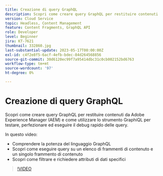 ```yaml
---
title: Creazione di query GraphQL
description: Scopri come creare query GraphQL per restituire contenuti da Adobe Experience Manager (AEM) e come utilizzare lo strumento GraphiQL per testare, perfezionare ed eseguire il debug rapido delle query.
version: Cloud Service
topic: Headless, Content Management
feature: Content Fragments, GraphQL API
role: Developer
level: Beginner
jira: KT-7621
thumbnail: 332860.jpg
last-substantial-update: 2023-05-17T00:00:00Z
exl-id: c4f2e8f5-6acf-4efb-bdec-84d264568856
source-git-commit: 30d6120ec99f7a95414dbc31c0cb002152bd6763
workflow-type: tm+mt
source-wordcount: '97'
ht-degree: 0%

---
```


# Creazione di query GraphQL

Scopri come creare query GraphQL per restituire contenuti da Adobe Experience Manager (AEM) e come utilizzare lo strumento GraphiQL per testare, perfezionare ed eseguire il debug rapido delle query.

In questo video:

+ Comprendere la potenza del linguaggio GraphQL
+ Scopri come eseguire query su un elenco di frammenti di contenuto e un singolo frammento di contenuto
+ Scopri come filtrare e richiedere attributi di dati specifici

>[!VIDEO](https://video.tv.adobe.com/v/332860?quality=12&learn=on)

